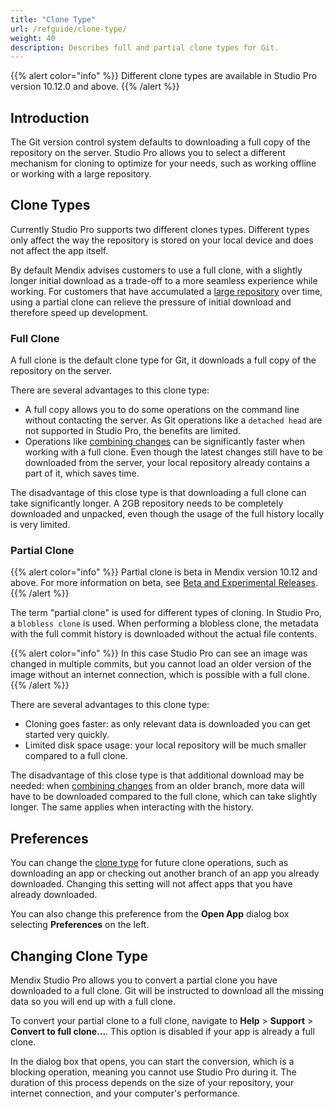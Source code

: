 ```yaml
---
title: "Clone Type"
url: /refguide/clone-type/
weight: 40
description: Describes full and partial clone types for Git. 
---
```


{{% alert color="info" %}}
Different clone types are available in Studio Pro version 10.12.0 and above.
{{% /alert %}}

## Introduction

The Git version control system defaults to downloading a full copy of the repository on the server. Studio Pro allows you to select a different mechanism for cloning to optimize for your needs, such as working offline or working with a large repository.

## Clone Types

Currently Studio Pro supports two different clones types. Different types only affect the way the repository is stored on your local device and does not affect the app itself.

By default Mendix advises customers to use a full clone, with a slightly longer initial download as a trade-off to a more seamless experience while working. For customers that have accumulated a [large repository](/refguide/troubleshoot-repository-size/) over time, using a partial clone can relieve the pressure of initial download and therefore speed up development.

### Full Clone

A full clone is the default clone type for Git, it downloads a full copy of the repository on the server. 

There are several advantages to this clone type:

* A full copy allows you to do some operations on the command line without contacting the server. As Git operations like a `detached head` are not supported in Studio Pro, the benefits are limited. 
* Operations like [combining changes](/refguide/merge-algorithm/) can be significantly faster when working with a full clone. Even though the latest changes still have to be downloaded from the server, your local repository already contains a part of it, which saves time.

The disadvantage of this close type is that downloading a full clone can take significantly longer. A 2GB repository needs to be completely downloaded and unpacked, even though the usage of the full history locally is very limited.

### Partial Clone

{{% alert color="info" %}}
Partial clone is beta in Mendix version 10.12 and above. For more information on beta, see [Beta and Experimental Releases](/releasenotes/beta-features/).
{{% /alert %}}

The term "partial clone" is used for different types of cloning. In Studio Pro, a `blobless clone` is used. When performing a blobless clone, the metadata with the full commit history is downloaded without the actual file contents.

{{% alert color="info" %}}
In this case Studio Pro can see an image was changed in multiple commits, but you cannot load an older version of the image without an internet connection, which is possible with a full clone.
{{% /alert %}}

There are several advantages to this clone type:

* Cloning goes faster: as only relevant data is downloaded you can get started very quickly.
* Limited disk space usage: your local repository will be much smaller compared to a full clone.

The disadvantage of this close type is that additional download may be needed: when [combining changes](/refguide/merge-algorithm/) from an older branch, more data will have to be downloaded compared to the full clone, which can take slightly longer. The same applies when interacting with the history.

## Preferences

You can change the [clone type](/refguide/preferences-dialog/#clone) for future clone operations, such as downloading an app or checking out another branch of an app you already downloaded. Changing this setting will not affect apps that you have already downloaded.

You can also change this preference from the **Open App** dialog box selecting **Preferences** on the left.

## Changing Clone Type

Mendix Studio Pro allows you to convert a partial clone you have downloaded to a full clone. Git will be instructed to download all the missing data so you will end up with a full clone.

To convert your partial clone to a full clone, navigate to **Help** > **Support** > **Convert to full clone...**. This option is disabled if your app is already a full clone. 

In the dialog box that opens, you can start the conversion, which is a blocking operation, meaning you cannot use Studio Pro during it. The duration of this process depends on the size of your repository, your internet connection, and your computer's performance.

